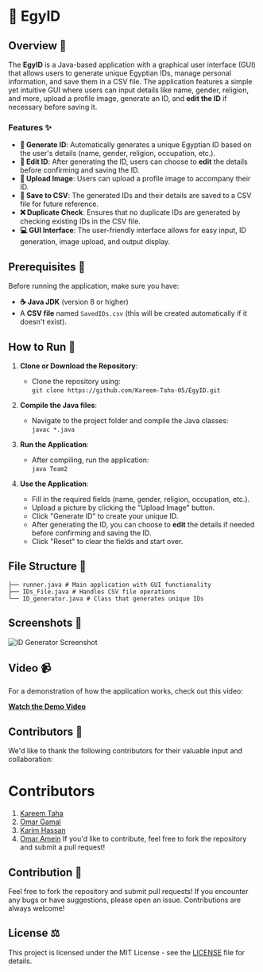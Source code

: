 # 🚀 EgyID

## Overview 📝

The **EgyID** is a Java-based application with a graphical user interface (GUI) that allows users to generate unique Egyptian IDs, manage personal information, and save them in a CSV file. The application features a simple yet intuitive GUI where users can input details like name, gender, religion, and more, upload a profile image, generate an ID, and **edit the ID** if necessary before saving it.

### Features ✨
- **🔑 Generate ID**: Automatically generates a unique Egyptian ID based on the user's details (name, gender, religion, occupation, etc.).
- **📝 Edit ID**: After generating the ID, users can choose to **edit** the details before confirming and saving the ID.
- **📸 Upload Image**: Users can upload a profile image to accompany their ID.
- **💾 Save to CSV**: The generated IDs and their details are saved to a CSV file for future reference.
- **❌ Duplicate Check**: Ensures that no duplicate IDs are generated by checking existing IDs in the CSV file.
- **💻 GUI Interface**: The user-friendly interface allows for easy input, ID generation, image upload, and output display.

## Prerequisites 🧰

Before running the application, make sure you have:

- **☕ Java JDK** (version 8 or higher)
- A **CSV file** named `SavedIDs.csv` (this will be created automatically if it doesn't exist).

## How to Run 🚀

1. **Clone or Download the Repository**:
   - Clone the repository using:  
     `git clone https://github.com/Kareem-Taha-05/EgyID.git`
   
2. **Compile the Java files**:
   - Navigate to the project folder and compile the Java classes:  
     `javac *.java`

3. **Run the Application**:
   - After compiling, run the application:  
     `java Team2`

4. **Use the Application**:
   - Fill in the required fields (name, gender, religion, occupation, etc.).
   - Upload a picture by clicking the "Upload Image" button.
   - Click "Generate ID" to create your unique ID.
   - After generating the ID, you can choose to **edit** the details if needed before confirming and saving the ID.
   - Click "Reset" to clear the fields and start over.

## File Structure 📂
```
├── runner.java # Main application with GUI functionality 
├── IDs_File.java # Handles CSV file operations 
└── ID_generator.java # Class that generates unique IDs
```

## Screenshots 📸

![ID Generator Screenshot](screenshot.png)

## Video 📹

For a demonstration of how the application works, check out this video:

[**Watch the Demo Video**](https://www.youtube.com/your_video_link)

## Contributors 👥

We'd like to thank the following contributors for their valuable input and collaboration:

# Contributors
1. [Kareem Taha](https://github.com/Kareem-Taha-05)
2. [Omar Gamal](https://github.com/OmarGamalH)
3. [Karim Hassan](https://github.com/karimhassan-808)
4. [Omar Amein](https://github.com/OmarAmein)
If you'd like to contribute, feel free to fork the repository and submit a pull request!

## Contribution 🤝

Feel free to fork the repository and submit pull requests! If you encounter any bugs or have suggestions, please open an issue. Contributions are always welcome!

## License ⚖️

This project is licensed under the MIT License - see the [LICENSE](LICENSE) file for details.

